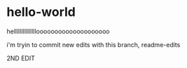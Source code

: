 # hello-world
hellllllllllllllloooooooooooooooooooo


i'm tryin to commit new edits with this branch, readme-edits


2ND EDIT
